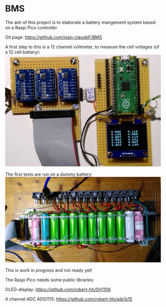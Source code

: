 # BMS
The aim of this project is to elaborate a battery mangement system based on a Raspi Pico controller

Git page: https://github.com/jean-claudeF/BMS

A first step to this is a 12 channel voltmeter, to measure the cell voltages (of a 12 cell battery):
![Picture](/12ch_voltmeter.jpg)

The first tests are run on a dummy battery:
![Picture](/dummy_batterie.jpg)

This is work in progress and not ready yet!

The Raspi Pico needs some public libraries:

OLED-display:
https://github.com/robert-hh/SH1106

4 channel ADC ADS1115:
https://github.com/robert-hh/ads1x15

